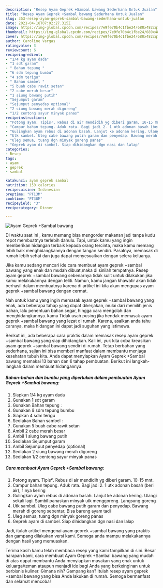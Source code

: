 ```yaml
---
description: "Resep Ayam Geprek +Sambal bawang Sederhana Untuk Jualan"
title: "Resep Ayam Geprek +Sambal bawang Sederhana Untuk Jualan"
slug: 353-resep-ayam-geprek-sambal-bawang-sederhana-untuk-jualan
date: 2021-04-18T07:02:27.315Z
image: https://img-global.cpcdn.com/recipes/7e9fe70b4c1fbe24/680x482cq70/ayam-geprek-sambal-bawang-foto-resep-utama.jpg
thumbnail: https://img-global.cpcdn.com/recipes/7e9fe70b4c1fbe24/680x482cq70/ayam-geprek-sambal-bawang-foto-resep-utama.jpg
cover: https://img-global.cpcdn.com/recipes/7e9fe70b4c1fbe24/680x482cq70/ayam-geprek-sambal-bawang-foto-resep-utama.jpg
author: Caroline Vargas
ratingvalue: 3
reviewcount: 6
recipeingredient:
- "1/4 kg ayam dada"
- "1 sdt garam"
- " Bahan tepung "
- "6 sdm tepung bumbu"
- "4 sdm terigu"
- " Bahan sambel "
- "5 buah cabe rawit setan"
- "2 cabe merah besar"
- "1 siung bawang putih"
- "Sejumput garam"
- "Sejumput penyedap optional"
- "2 siung bawang merah digoreng"
- "1/2 centong sayur minyak panas"
recipeinstructions:
- "Potong ayam. Tipis². Rebus di air mendidih yg diberi garam. 10-15 mnt."
- "Campur bahan tepung. Aduk rata. Bagi jadi 2. 1 utk adonan basah (beri air), 1 nya kering"
- "Gulingkan ayam rebus di adonan basah. Lanjut ke adonan kering. Ulangi sekali lagi. Sambil panaskan minyak utk menggoreng. Langsung goreng"
- "Utk sambel. Uleg cabe bawang putih garam dan penyedap. Bawang merah di goreng sebentar. Bisa bareng ayam tadi"
- "Uleg semua, tuang dgn minyak goreng panas"
- "Geprek ayam di sambel. Siap dihidangkan dgn nasi dan lalap"
categories:
- Resep
tags:
- ayam
- geprek
- sambal

katakunci: ayam geprek sambal 
nutrition: 150 calories
recipecuisine: Indonesian
preptime: "PT13M"
cooktime: "PT38M"
recipeyield: "3"
recipecategory: Dinner

---
```



![Ayam Geprek +Sambal bawang](https://img-global.cpcdn.com/recipes/7e9fe70b4c1fbe24/680x482cq70/ayam-geprek-sambal-bawang-foto-resep-utama.jpg)

Di waktu  saat ini , kamu memang bisa mengorder makanan jadi tanpa kudu repot membuatnya terlebih dahulu. Tapi, untuk kamu yang ingin memberikan hidangan terbaik kepada orang tercinta, maka kamu memang lebih baik menghidangkannya dengan tangan sendiri. Pasalnya, memasak di rumah lebih sehat dan juga dapat menyesuaikan dengan selera keluarga.

Jika kamu sedang mencari ide cara membuat ayam geprek +sambal bawang yang enak dan mudah dibuat,maka di sinilah tempatnya. Resep ayam geprek +sambal bawang  sebenarnya tidak sulit untuk dilakukan jika kamu melakukannya dengan teliti. Namun, kamu jangan khawatir akan tidak berhasil dalam membuatnya 
karena di artikel ini kita akan mengupas ayam geprek +sambal bawang dengan cermat.  



Nah untuk kamu yang ingin memasak ayam geprek +sambal bawang yang enak, ada beberapa tahap yang dapat dikerjakan, mulai dari memilih jenis bahan, lalu penentuan bahan segar, hingga cara mengolah dan menghidangkannya. kamu Tidak usah pusing jika hendak memasak ayam geprek +sambal bawang yang lezat di rumah. Karena, asalkan anda  tahu caranya, maka hidangan ini dapat jadi suguhan yang istimewa.

Berikut ini, ada beberapa cara praktis  dalam memasak resep ayam geprek +sambal bawang yang siap dihidangkan. Kali ini, yuk kita coba kreasikan ayam geprek +sambal bawang sendiri di rumah. Tetap berbahan yang sederhana, sajian ini bisa memberi manfaat dalam membantu menjaga kesehatan tubuh kita. Anda dapat menyiapkan Ayam Geprek +Sambal bawang memakai 13 bahan dan 6 tahap pembuatan. Berikut ini langkah-langkah dalam membuat hidangannya.

<!--inarticleads1-->

##### Bahan-bahan dan bumbu yang diperlukan dalam pembuatan Ayam Geprek +Sambal bawang:

1. Siapkan 1/4 kg ayam dada
1. Gunakan 1 sdt garam
1. Gunakan  Bahan tepung :
1. Gunakan 6 sdm tepung bumbu
1. Siapkan 4 sdm terigu
1. Sediakan  Bahan sambel :
1. Gunakan 5 buah cabe rawit setan
1. Ambil 2 cabe merah besar
1. Ambil 1 siung bawang putih
1. Sediakan Sejumput garam
1. Ambil Sejumput penyedap (optional)
1. Sediakan 2 siung bawang merah digoreng
1. Sediakan 1/2 centong sayur minyak panas




<!--inarticleads2-->

##### Cara membuat Ayam Geprek +Sambal bawang:

1. Potong ayam. Tipis². Rebus di air mendidih yg diberi garam. 10-15 mnt.
1. Campur bahan tepung. Aduk rata. Bagi jadi 2. 1 utk adonan basah (beri air), 1 nya kering
1. Gulingkan ayam rebus di adonan basah. Lanjut ke adonan kering. Ulangi sekali lagi. Sambil panaskan minyak utk menggoreng. Langsung goreng
1. Utk sambel. Uleg cabe bawang putih garam dan penyedap. Bawang merah di goreng sebentar. Bisa bareng ayam tadi
1. Uleg semua, tuang dgn minyak goreng panas
1. Geprek ayam di sambel. Siap dihidangkan dgn nasi dan lalap




Jadi, itulah artikel mengenai  ayam geprek +sambal bawang  yang praktis dan gampang dilakukan versi kami. Semoga anda mampu melakukannya dengan hasil yang memuaskan. 

Terima kasih kamu telah membaca resep yang kami tampilkan di sini. Besar harapan kami, cara membuat  Ayam Geprek +Sambal bawang yang mudah di atas dapat membantu Anda menyiapkan masakan yang enak untuk keluarga/teman ataupun menjadi ide bagi Anda yang berkeinginan untuk berbisnis kuliner. Gimana nih? Gampang kan? Itulah resep ayam geprek +sambal bawang yang bisa Anda lakukan di rumah. Semoga bermanfaat dan selamat mencoba!

